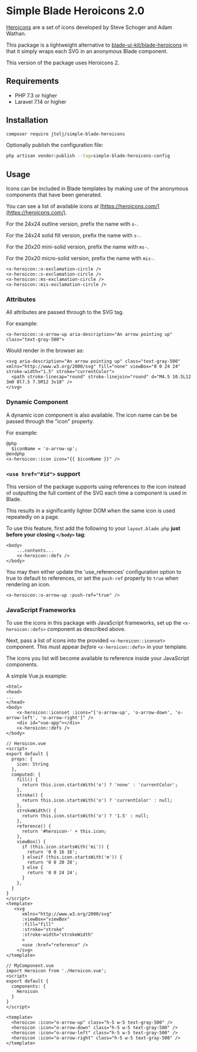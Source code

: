 # Simple Blade Heroicons 2.0

[Heroicons](https://heroicons.com/) are a set of icons developed by Steve Schoger and Adam Wathan.

This package is a lightweight alternative to [blade-ui-kit/blade-heroicons](https://github.com/blade-ui-kit/blade-heroicons) in that it simply wraps each SVG in an anonymous Blade component.

This version of the package uses Heroicons 2.

## Requirements

- PHP 7.3 or higher
- Laravel 7.14 or higher

## Installation

```bash
composer require jtolj/simple-blade-heroicons
```

Optionally publish the configuration file:
```bash
php artisan vendor:publish --tag=simple-blade-heroicons-config
```


## Usage

Icons can be included in Blade templates by making use of the anonymous components that have been generated.

You can see a list of available icons at [https://heroicons.com/](https://heroicons.com/).

For the 24x24 outline version, prefix the name with `o-`.

For the 24x24 solid fill version, prefix the name with `s-`.

For the 20x20 mini-solid version, prefix the name with `ms-`.

For the 20x20 micro-solid version, prefix the name with `mis-`.

```blade
<x-heroicon::o-exclamation-circle />
<x-heroicon::s-exclamation-circle />
<x-heroicon::ms-exclamation-circle />
<x-heroicon::mis-exclamation-circle />
```

### Attributes

All attributes are passed through to the SVG tag.

For example:

```blade
<x-heroicon::o-arrow-up aria-description="An arrow pointing up" class="text-gray-500">
```

Would render in the browser as:

```
<svg aria-description="An arrow pointing up" class="text-gray-500" xmlns="http://www.w3.org/2000/svg" fill="none" viewBox="0 0 24 24" stroke-width="1.5" stroke="currentColor">
  <path stroke-linecap="round" stroke-linejoin="round" d="M4.5 10.5L12 3m0 0l7.5 7.5M12 3v18" />
</svg>
```

### Dynamic Component

A dynamic icon component is also available. The icon name can be be passed through the "icon" property.

For example:

```blade
@php
  $iconName = 'o-arrow-up';
@endphp
<x-heroicon::icon icon="{{ $iconName }}" />
```

### `<use href="#id">` support

This version of the package supports using references to the icon instead of outputting the full content of the SVG each time a component is used in Blade.

This results in a significantly lighter DOM when the same icon is used repeatedly on a page.

To use this feature, first add the following to your `layout.blade.php` **just before your closing `</body>` tag**:
```
<body>
    ...contents...
    <x-heroicon::defs />
</body>
```

You may then either update the 'use_references' configuration option to true to default to references, or set the `push-ref` property to `true` when rendering an icon.

```
<x-heroicon::o-arrow-up :push-ref="true" />
```

### JavaScript Frameworks

To use the icons in this package with JavaScript frameworks, set up the `<x-heroicon::defs>` component as described above.

Next, pass a list of icons into the provided `<x-heroicon::iconset>` component. This must appear *before* `<x-heroicon::defs>` in your template.

The icons you list will become available to reference inside your JavaScript components.

A simple Vue.js example:

```
<html>
<head>
...
</head>
<body>
    <x-heroicon::iconset :icons="['o-arrow-up', 'o-arrow-down', 'o-arrow-left', 'o-arrow-right']" />
    <div id="vue-app"></div>
    <x-heroicon::defs />
</body>
```


```
// Heroicon.vue
<script>
export default {
  props: {
    icon: String
  },
  computed: {
    fill() {
      return this.icon.startsWith('o') ? 'none' : 'currentColor';
    },
    stroke() {
      return this.icon.startsWith('o') ? 'currentColor' : null;
    },
    strokeWidth() {
      return this.icon.startsWith('o') ? '1.5' : null;
    },
    reference() {
      return '#heroicon-' + this.icon;
    },
    viewBox() {
      if (this.icon.startsWith('mi')) {
        return '0 0 16 16';
      } elseif (this.icon.startsWith('m')) {
        return '0 0 20 20';
      } else {
        return '0 0 24 24';
      }
    },
  }
}
</script>
<template>
   <svg
      xmlns="http://www.w3.org/2000/svg"
      :viewBox="viewBox"
      :fill="fill"
      :stroke="stroke"
      :stroke-width="strokeWidth"
      >
      <use :href="reference" />
    </svg>
</template>
```

```
// MyComponent.vue
import Heroicon from './Heroicon.vue';
<script>
export default {
  components: {
    Heroicon
  }
}
</script>

<template>
  <heroicon :icon="o-arrow-up" class="h-5 w-5 text-gray-500" />
  <heroicon :icon="o-arrow-down" class="h-5 w-5 text-gray-500" />
  <heroicon :icon="o-arrow-left" class="h-5 w-5 text-gray-500" />
  <heroicon :icon="o-arrow-right" class="h-5 w-5 text-gray-500" />
</template>

```